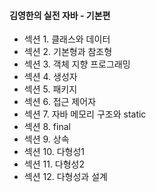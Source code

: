 #### 김영한의 실전 자바 - 기본편

- 섹션 1. 클래스와 데이터
- 섹션 2. 기본형과 참조형
- 섹션 3. 객체 지향 프로그래밍
- 섹션 4. 생성자
- 섹션 5. 패키지
- 섹션 6. 접근 제어자
- 섹션 7. 자바 메모리 구조와 static
- 섹션 8. final
- 섹션 9. 상속
- 섹션 10. 다형성1
- 섹션 11. 다형성2
- 섹션 12. 다형성과 설계
